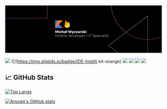 
[![Header](https://raw.githubusercontent.com/RedC4ke/Redc4ke/main/Banner.png "Header")](https://www.linkedin.com/in/micha%C5%82-wyczarski/)

![](https://img.shields.io/badge/OS-Windows-orange)
![](https://img.shields.io/badge/IDE-Intellij kit-orange)
![](https://img.shields.io/badge/Code-Kotlin-orange)
![](https://img.shields.io/badge/Code-Python-orange)
![](https://img.shields.io/badge/Tools-PostgreSQL-orange)
![](https://img.shields.io/badge/Tools-Firebase-orange)

## 📈 GitHub Stats

[![Top Langs](https://github-readme-stats.vercel.app/api/top-langs/?username=Redc4ke&layout=compact&count_private=true&show_icons=true&theme=vision-friendly-dark)](https://github.com/anuraghazra/github-readme-stats)

[![Anurag's GitHub stats](https://github-readme-stats.vercel.app/api?username=Redc4ke&count_private=true&show_icons=true&theme=vision-friendly-dark&hide=contribs)](https://github.com/anuraghazra/github-readme-stats)


